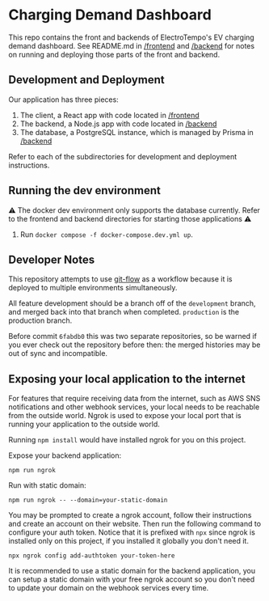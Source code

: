 # Charging Demand Dashboard

This repo contains the front and backends of ElectroTempo's EV charging demand
dashboard. See README.md in [/frontend](frontend) and [/backend](backend) for 
notes on running and deploying those parts of the front and backend.

## Development and Deployment

Our application has three pieces: 

1. The client, a React app with code located in [/frontend](frontend)
2. The backend, a Node.js app with code located in [/backend](backend)
3. The database, a PostgreSQL instance, which is managed by Prisma in [/backend](backend)

Refer to each of the subdirectories for development and deployment instructions.

## Running the dev environment

⚠️ The docker dev environment only supports the database currently. ️Refer to the
frontend and backend directories for starting those applications ⚠️

1. Run `docker compose -f docker-compose.dev.yml up`.

## Developer Notes

This repository attempts to use
[git-flow](https://www.atlassian.com/git/tutorials/comparing-workflows/gitflow-workflow)
as a workflow because it is deployed to multiple environments simultaneously.

All feature development should be a branch off of the `development` branch, and
merged back into that branch when completed. `production` is the production
branch.

Before commit `6fabdb0` this was two separate repositories, so be
warned if you ever check out the repository before then: the merged histories
may be out of sync and incompatible.

## Exposing your local application to the internet

For features that require receiving data from the internet, such as AWS SNS notifications and other webhook services, your local needs to be reachable from the outside world. Ngrok is used to expose your local port that is running your application to the outside world.

Running `npm install` would have installed ngrok for you on this project.

Expose your backend application:
```
npm run ngrok
```
Run with static domain:
```
npm run ngrok -- --domain=your-static-domain
```

You may be prompted to create a ngrok account, follow their instructions and create an account on their website. Then run the following command to configure your auth token. Notice that it is prefixed with `npx` since ngrok is installed only on this project, if you installed it globally you don't need it.
```
npx ngrok config add-authtoken your-token-here
```
It is recommended to use a static domain for the backend application, you can setup a static domain with your free ngrok account so you don't need to update your domain on the webhook services every time.
